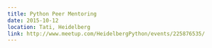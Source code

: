 ```yaml
---
title: Python Peer Mentoring
date: 2015-10-12
location: Tati, Heidelberg
link: http://www.meetup.com/HeidelbergPython/events/225876535/
---
```

